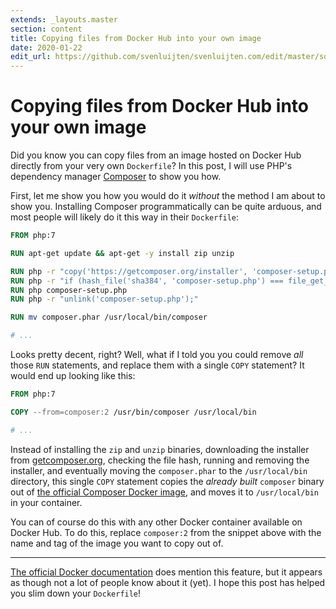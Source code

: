 ```yaml
---
extends: _layouts.master
section: content
title: Copying files from Docker Hub into your own image
date: 2020-01-22
edit_url: https://github.com/svenluijten/svenluijten.com/edit/master/source/_posts/copy-files-from-docker-hub-into-own-image.md
---
```


# Copying files from Docker Hub into your own image
Did you know you can copy files from an image hosted on Docker Hub directly from your very own `Dockerfile`? In this
post, I will use PHP's dependency manager [Composer](https://getcomposer.org) to show you how.

First, let me show you how you would do it *without* the method I am about to show you. Installing Composer
programmatically can be quite arduous, and most people will likely do it this way in their `Dockerfile`:

```dockerfile
FROM php:7

RUN apt-get update && apt-get -y install zip unzip

RUN php -r "copy('https://getcomposer.org/installer', 'composer-setup.php');"
RUN php -r "if (hash_file('sha384', 'composer-setup.php') === file_get_contents('https://composer.github.io/installer.sig')) { echo 'Installer verified'; } else { echo 'Installer corrupt'; unlink('composer-setup.php'); } echo PHP_EOL;"
RUN php composer-setup.php
RUN php -r "unlink('composer-setup.php');"

RUN mv composer.phar /usr/local/bin/composer

# ...
```

Looks pretty decent, right? Well, what if I told you you could remove *all* those `RUN` statements, and replace them
with a single `COPY` statement? It would end up looking like this:

```dockerfile
FROM php:7

COPY --from=composer:2 /usr/bin/composer /usr/local/bin

# ...
```

Instead of installing the `zip` and `unzip` binaries, downloading the installer from [getcomposer.org](https://getcomposer.org),
checking the file hash, running and removing the installer, and eventually moving the `composer.phar` to the `/usr/local/bin`
directory, this single `COPY` statement copies the *already built* `composer` binary out of
[the official Composer Docker image](https://github.com/composer/docker), and moves it to `/usr/local/bin` in your container.

You can of course do this with any other Docker container available on Docker Hub. To do this, replace `composer:2` from
the snippet above with the name and tag of the image you want to copy out of.

---

[The official Docker documentation](https://docs.docker.com/engine/reference/builder/#copy) does mention this feature, but
it appears as though not a lot of people know about it (yet). I hope this post has helped you slim down your `Dockerfile`!
